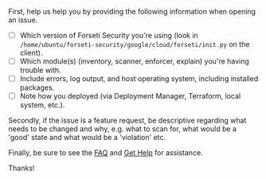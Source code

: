 First, help us help you by providing the following information when opening an issue.

 - [ ] Which version of Forseti Security you're using (look in `/home/ubuntu/forseti-security/google/cloud/forseti/init.py` 
 on the client).
 - [ ] Which module(s) (inventory, scanner, enforcer, explain) you're having trouble with.
 - [ ] Include errors, log output, and host operating system, including installed packages.
 - [ ] Note how you deployed (via Deployment Manager, Terraform, local system, etc.).

Secondly, if the issue is a feature request, be descriptive regarding what needs to be changed and why, e.g. what to
scan for, what would be a 'good' state and what would be a 'violation' etc.

Finally, be sure to see the [FAQ](https://forsetisecurity.org/docs/latest/faq/) and [Get Help](https://forsetisecurity.org/docs/latest/develop/get-help.html) for assistance.

Thanks!
